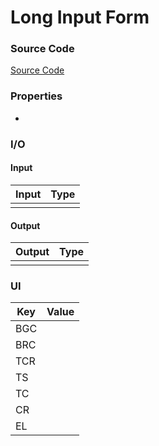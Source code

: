 # Long Input Form
### Source Code
[Source Code](https://i.pinimg.com/originals/18/53/87/185387f0fea238da58c48efe41093347.jpg)

### Properties
* 

### I/O
#### Input
| Input | Type |
|-----|-------|
| |     |


#### Output
| Output | Type |
|-----|-------|
|  |      |

### UI

| Key | Value |
|-----|-------|
| BGC |       |
| BRC |       |
| TCR |       |
| TS  |       |
| TC  |       |
| CR  |       |
| EL  |       |